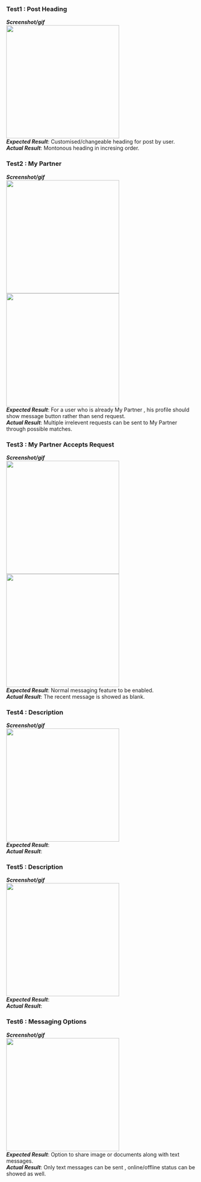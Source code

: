 ### Test1 : Post Heading
**_Screenshot/gif_**<br>
<img src="https://github.com/PadminiRai/FitMate/blob/develop/Documentation/Testing/Screenshots/11.jpeg" width="300"/><br>
**_Expected Result_**: Customised/changeable heading for post by user. <br>
**_Actual Result_**: Montonous heading in incresing order. <br>


### Test2 : My Partner
**_Screenshot/gif_**<br>
<img src="https://github.com/PadminiRai/FitMate/blob/develop/Documentation/Testing/Screenshots/44.jpeg" width="300"/><br>
<img src="https://github.com/PadminiRai/FitMate/blob/develop/Documentation/Testing/Screenshots/55.jpeg" width="300"/><br>
**_Expected Result_**: For a user who is already My Partner , his profile should show message button rather than send request. <br>
**_Actual Result_**: Multiple irrelevent requests can be sent to My Partner through possible matches.  <br>

### Test3 : My Partner Accepts Request
**_Screenshot/gif_**<br>
<img src="https://github.com/PadminiRai/FitMate/blob/develop/Documentation/Testing/Screenshots/22.jpeg" width="300"/><br>
<img src="https://github.com/PadminiRai/FitMate/blob/develop/Documentation/Testing/Screenshots/33.jpeg" width="300"/><br>
**_Expected Result_**: Normal messaging feature to be enabled. <br>
**_Actual Result_**: The recent message is showed as blank. <br>

### Test4 : Description
**_Screenshot/gif_**<br>
<img src="https://github.com/PadminiRai/FitMate/blob/develop/Documentation/Testing/Screenshots/66.jpeg" width="300"/><br>
**_Expected Result_**: <br>
**_Actual Result_**: <br>


### Test5 : Description
**_Screenshot/gif_**<br>
<img src="https://github.com/PadminiRai/FitMate/blob/develop/Documentation/Testing/Screenshots/77.jpeg" width="300"/><br>
**_Expected Result_**: <br>
**_Actual Result_**: <br>


### Test6 : Messaging Options
**_Screenshot/gif_**<br>
<img src="https://github.com/PadminiRai/FitMate/blob/develop/Documentation/Testing/Screenshots/88.jpeg" width="300"/><br>
**_Expected Result_**: Option to share image or documents along with text messages. <br>
**_Actual Result_**: Only text messages can be sent , online/offline status can be showed as well. <br>
